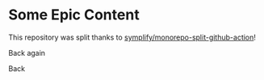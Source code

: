 # Some Epic Content

This repository was split thanks to [symplify/monorepo-split-github-action](https://github.com/symplify/monorepo-split-github-action)!

Back again

Back

